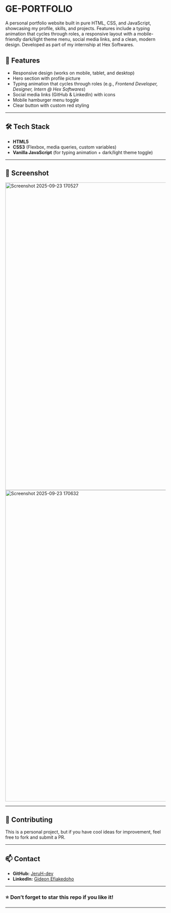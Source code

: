 # GE-PORTFOLIO
A personal portfolio website built in pure HTML, CSS, and JavaScript, showcasing my profile, skills, and projects. Features include a typing animation that cycles through roles, a responsive layout with a mobile-friendly dark/light theme menu, social media links, and a clean, modern design. Developed as part of my internship at Hex Softwares.

## 🚀 Features
- Responsive design (works on mobile, tablet, and desktop)
- Hero section with profile picture
- Typing animation that cycles through roles (e.g., *Frontend Developer, Designer, Intern @ Hex Softwares*)
- Social media links (GitHub & LinkedIn) with icons
- Mobile hamburger menu toggle
- Clear button with custom red styling

---

## 🛠️ Tech Stack
- **HTML5**
- **CSS3** (Flexbox, media queries, custom variables)
- **Vanilla JavaScript** (for typing animation + dark/light theme toggle)

---

## 📸 Screenshot
<img width="1917" height="967" alt="Screenshot 2025-09-23 170527" src="https://github.com/user-attachments/assets/ce5e2a1d-d778-4006-b808-16033db0bcb4" />

<img width="1914" height="979" alt="Screenshot 2025-09-23 170632" src="https://github.com/user-attachments/assets/f28a008c-3446-4603-9e0c-286147038151" />

---


## 🤝 Contributing
This is a personal project, but if you have cool ideas for improvement, feel free to fork and submit a PR.

---

## 📫 Contact
- **GitHub:** [JeruH-dev](https://github.com/JeruH-dev)
- **LinkedIn:** [Gideon Efiakedoho](https://linkedin.com/in/gideon-efiakedoho-978493279)

---

### ⭐ Don’t forget to star this repo if you like it!

---

